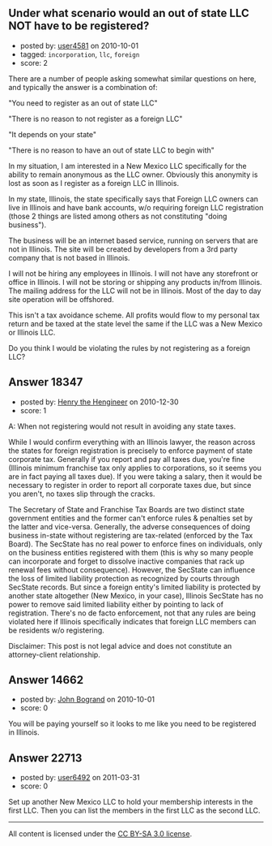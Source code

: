 ## Under what scenario would an out of state LLC NOT have to be registered?

- posted by: [user4581](https://stackexchange.com/users/-1/4581-user4581) on 2010-10-01
- tagged: `incorporation`, `llc`, `foreign`
- score: 2

There are a number of people asking somewhat similar questions on here, and typically the answer is a combination of:

"You need to register as an out of state LLC"

"There is no reason to not register as a foreign LLC"

"It depends on your state"

"There is no reason to have an out of state LLC to begin with"


In my situation, I am interested in a New Mexico LLC specifically for the ability to remain anonymous as the LLC owner.  Obviously this anonymity is lost as soon as I register as a foreign LLC in Illinois.

In my state, Illinois, the state specifically says that Foreign LLC owners can live in Illinois and have bank accounts, w/o requiring foreign LLC registration (those 2 things are listed among others as not constituting "doing business").

The business will be an internet based service, running on servers that are not in Illinois.  The site will be created by developers from a 3rd party company that is not based in Illinois.  

I will not be hiring any employees in Illinois.
I will not have any storefront or office in Illinois.
I will not be storing or shipping any products in/from Illinois.
The mailing address for the LLC will not be in Illinois.
Most of the day to day site operation will be offshored.

This isn't a tax avoidance scheme.  All profits would flow to my personal tax return and be taxed at the state level the same if the LLC was a New Mexico or Illinois LLC.  

Do you think I would be violating the rules by not registering as a foreign LLC? 



## Answer 18347

- posted by: [Henry the Hengineer](https://stackexchange.com/users/-1/1692-henry-the-hengineer) on 2010-12-30
- score: 1

A: When not registering would not result in avoiding any state taxes.

While I would confirm everything with an Illinois lawyer, the reason across the states for foreign registration is precisely to enforce payment of state corporate tax. Generally if you report and pay all taxes due, you're fine (Illinois minimum franchise tax only applies to corporations, so it seems you are in fact paying all taxes due). If you were taking a salary, then it would be necessary to register in order to report all corporate taxes due, but since you aren't, no taxes slip through the cracks.

The Secretary of State and Franchise Tax Boards are two distinct state government entities and the former can't enforce rules & penalties set by the latter and vice-versa. Generally, the adverse consequences of doing business in-state without registering are tax-related (enforced by the Tax Board). The SecState has no real power to enforce fines on individuals, only on the business entities registered with them (this is why so many people can incorporate and forget to dissolve inactive companies that rack up renewal fees without consequence). However, the SecState can influence the loss of limited liability protection as recognized by courts through SecState records. But since a foreign entity's limited liability is protected by another state altogether (New Mexico, in your case), Illinois SecState has no power to remove said limited liability either by pointing to lack of registration. There's no de facto enforcement, not that any rules are being violated here if Illinois specifically indicates that foreign LLC members can be residents w/o registering.

Disclaimer: This post is not legal advice and does not constitute an attorney-client relationship.


## Answer 14662

- posted by: [John Bogrand](https://stackexchange.com/users/-1/3577-john-bogrand) on 2010-10-01
- score: 0

You will be paying yourself so it looks to me like you need to be registered in Illinois.


## Answer 22713

- posted by: [user6492](https://stackexchange.com/users/-1/6492-user6492) on 2011-03-31
- score: 0

Set up another New Mexico LLC to hold your membership interests in the first LLC.  Then you can list the members in the first LLC as the second LLC.



---

All content is licensed under the [CC BY-SA 3.0 license](https://creativecommons.org/licenses/by-sa/3.0/).
